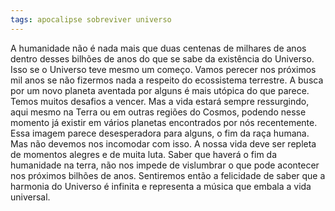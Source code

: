 ```yaml
---
tags: apocalipse sobreviver universo
---
```

A humanidade não é nada mais que duas centenas de milhares de anos dentro desses bilhões de anos do que se sabe da existência do Universo. Isso se o Universo teve mesmo um começo. Vamos perecer nos próximos mil anos se não fizermos nada a respeito do ecossistema terrestre. A busca por um novo planeta aventada por alguns é mais utópica do que parece. Temos muitos desafios a vencer.  Mas a vida estará sempre ressurgindo, aqui mesmo na Terra ou em outras regiões do Cosmos, podendo nesse momento já existir em vários planetas encontrados por nós recentemente.
Essa imagem parece desesperadora para alguns, o fim da raça humana. Mas não devemos nos incomodar com isso. A nossa vida deve ser repleta de momentos alegres e de muita luta. Saber que haverá o fim da humanidade na terra, não nos impede de vislumbrar o que pode acontecer nos próximos bilhões de anos. Sentiremos então a felicidade de saber que a harmonia do Universo é infinita e representa a música que embala a vida universal.
